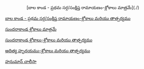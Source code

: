 


<br><br><br><br><br><br><br><br>
<p style="text-align:center">[బాల కాండ - ప్రథమ సర్గ/సంక్షిప్త రామాయణం-శ్లోకాలు మాత్రమే](./)</p>

[బాల కాండ - ప్రథమ సర్గ/సంక్షిప్త రామాయణం-శ్లోకాలు మరియు తాత్పర్యము](./)

[సుందరాకాండ  శ్లోకాలు మాత్రమే](./)

[సుందరాకాండ  శ్లోకాలు-శ్లోకాలు మరియు తాత్పర్యము](./Sarga2.html)

[ఆదిత్య హృదయము-శ్లోకాలు మరియు తాత్పర్యము](./)

[హనుమాన్ చాలీసా](./)


  
 
